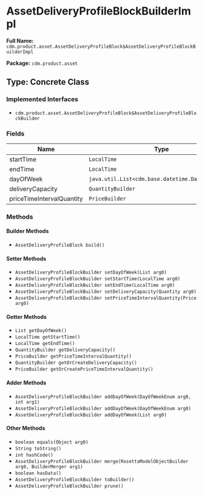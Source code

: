 # AssetDeliveryProfileBlockBuilderImpl

**Full Name:** `cdm.product.asset.AssetDeliveryProfileBlock$AssetDeliveryProfileBlockBuilderImpl`

**Package:** `cdm.product.asset`

## Type: Concrete Class

### Implemented Interfaces

- `cdm.product.asset.AssetDeliveryProfileBlock$AssetDeliveryProfileBlockBuilder`

### Fields

| Name | Type | Description |
|------|------|-------------|
| startTime | `LocalTime` |  |
| endTime | `LocalTime` |  |
| dayOfWeek | `java.util.List<cdm.base.datetime.DayOfWeekEnum>` |  |
| deliveryCapacity | `QuantityBuilder` |  |
| priceTimeIntervalQuantity | `PriceBuilder` |  |

### Methods

#### Builder Methods

- `AssetDeliveryProfileBlock build()`

#### Setter Methods

- `AssetDeliveryProfileBlockBuilder setDayOfWeek(List arg0)`
- `AssetDeliveryProfileBlockBuilder setStartTime(LocalTime arg0)`
- `AssetDeliveryProfileBlockBuilder setEndTime(LocalTime arg0)`
- `AssetDeliveryProfileBlockBuilder setDeliveryCapacity(Quantity arg0)`
- `AssetDeliveryProfileBlockBuilder setPriceTimeIntervalQuantity(Price arg0)`

#### Getter Methods

- `List getDayOfWeek()`
- `LocalTime getStartTime()`
- `LocalTime getEndTime()`
- `QuantityBuilder getDeliveryCapacity()`
- `PriceBuilder getPriceTimeIntervalQuantity()`
- `QuantityBuilder getOrCreateDeliveryCapacity()`
- `PriceBuilder getOrCreatePriceTimeIntervalQuantity()`

#### Adder Methods

- `AssetDeliveryProfileBlockBuilder addDayOfWeek(DayOfWeekEnum arg0, int arg1)`
- `AssetDeliveryProfileBlockBuilder addDayOfWeek(DayOfWeekEnum arg0)`
- `AssetDeliveryProfileBlockBuilder addDayOfWeek(List arg0)`

#### Other Methods

- `boolean equals(Object arg0)`
- `String toString()`
- `int hashCode()`
- `AssetDeliveryProfileBlockBuilder merge(RosettaModelObjectBuilder arg0, BuilderMerger arg1)`
- `boolean hasData()`
- `AssetDeliveryProfileBlockBuilder toBuilder()`
- `AssetDeliveryProfileBlockBuilder prune()`

